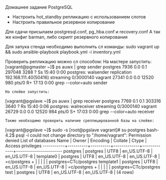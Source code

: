 Домашнее задание
PostgreSQL
- Настроить hot_standby репликацию с использованием слотов
- Настроить правильное резервное копирование

Для сдачи присылаем postgresql.conf, pg_hba.conf и recovery.conf
А так же конфиг barman, либо скрипт резервного копирования

Для запука стенда необходимо выполнить сл команды:
    sudo vagrant up && sudo ansible-playbook playbook.yml -i inventory.yml

Проверить репликацию можно сл способом:
    На мастере запустить:
[vagrant@pgmaster ~]$ ps auwx | grep sender
postgres  7936  0.0  0.1 297048  3288 ?        Ss   15:40   0:00 postgres: walsender replication 192.168.111.40(50416) streaming 0/3000140
vagrant  27341  0.0  0.0  12520   980 pts/0    R+   17:13   0:00 grep --color=auto sender

    На слейве запустить:
[vagrant@pgslave ~]$ ps auwx | grep receiver
postgres  7769  0.1  0.1 303316  3640 ?        Rs   15:40   0:06 postgres: walreceiver   streaming 0/3000140
vagrant  26729  0.0  0.0  12520   984 pts/0    S+   17:03   0:00 grep --color=auto receiver

    Также необходимо проверить наличие среплицированной базы на слейве:
[vagrant@pgslave ~]$ sudo -s
[root@pgslave vagrant]# su postgres
bash-4.2$ psql -l
could not change directory to "/home/vagrant": Permission denied
                                  List of databases
   Name    |  Owner   | Encoding |   Collate   |    Ctype    |   Access privileges
-----------+----------+----------+-------------+-------------+-----------------------
 postgres  | postgres | UTF8     | en_US.UTF-8 | en_US.UTF-8 |
 template0 | postgres | UTF8     | en_US.UTF-8 | en_US.UTF-8 | =c/postgres          +
           |          |          |             |             | postgres=CTc/postgres
 template1 | postgres | UTF8     | en_US.UTF-8 | en_US.UTF-8 | =c/postgres          +
           |          |          |             |             | postgres=CTc/postgres
 test      | postgres | UTF8     | en_US.UTF-8 | en_US.UTF-8 |
(4 rows)
